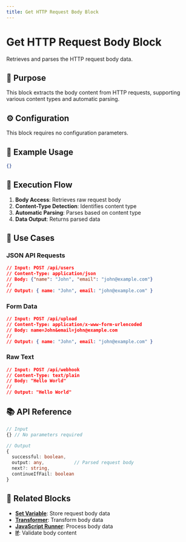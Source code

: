 ```yaml
---
title: Get HTTP Request Body Block
---
```


# Get HTTP Request Body Block

Retrieves and parses the HTTP request body data.

## 🎯 Purpose

This block extracts the body content from HTTP requests, supporting various content types and automatic parsing.

## ⚙️ Configuration

This block requires no configuration parameters.

## 📝 Example Usage

```json
{}
```

## 🔄 Execution Flow

1. **Body Access**: Retrieves raw request body
2. **Content-Type Detection**: Identifies content type
3. **Automatic Parsing**: Parses based on content type
4. **Data Output**: Returns parsed data

## 🎨 Use Cases

### JSON API Requests
```json
// Input: POST /api/users
// Content-Type: application/json
// Body: {"name": "John", "email": "john@example.com"}
//
// Output: { name: "John", email: "john@example.com" }
```

### Form Data
```json
// Input: POST /api/upload
// Content-Type: application/x-www-form-urlencoded
// Body: name=John&email=john@example.com
//
// Output: { name: "John", email: "john@example.com" }
```

### Raw Text
```json
// Input: POST /api/webhook
// Content-Type: text/plain
// Body: "Hello World"
//
// Output: "Hello World"
```

## 📚 API Reference

```typescript
// Input
{} // No parameters required

// Output
{
  successful: boolean,
  output: any,           // Parsed request body
  next?: string,
  continueIfFail: boolean
}
```

## 🔗 Related Blocks

- **[Set Variable](../setvar.md)**: Store request body data
- **[Transformer](../transformer.md)**: Transform body data
- **[JavaScript Runner](../jsrunner.md)**: Process body data
- **[If](../if.md)**: Validate body content
